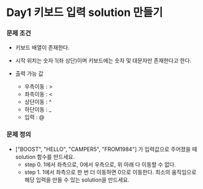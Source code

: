 # Day1 키보드 입력 solution 만들기

### 문제 조건

- 키보드 배열이 존재한다.
- 시작 위치는 숫자 1(좌 상단)이며 키보드에는 숫자 및 대문자만 존재한다고 한다.
- 출력 가능 값

  - 우측이동 : >
  - 좌측이동 : <
  - 상단이동 : ^
  - 하단이동 : \_
  - 입력 : @

### 문제 정의

- ["BOOST", "HELLO", "CAMPER5", "FROM1984"] 가 입력값으로 주어졌을 때 solution 함수를 만드세요.
  - step 0. 1에서 좌측으로, 0에서 우측으로, 위 아래 다 이동할 수 없다.
  - step 1. 1에서 좌측으로 한 번 더 이동하면 0으로 이동한다. 최소의 움직임으로 해당 입력을 만들 수 있는 solution을 만드세요.
